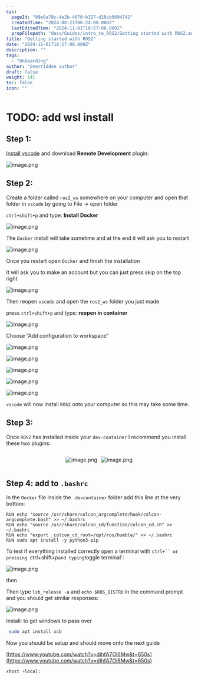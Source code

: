 ```yaml
---
sys:
  pageId: "89e0a78c-4e2b-4070-b327-d28cb0694742"
  createdTime: "2024-08-21T00:24:00.000Z"
  lastEditedTime: "2024-11-01T18:57:00.000Z"
  propFilepath: "docs/Guides/intro_to_ROS2/Getting started with ROS2.md"
title: "Getting started with ROS2"
date: "2024-11-01T18:57:00.000Z"
description: ""
tags:
  - "Onboarding"
author: "Overridden author"
draft: false
weight: 141
toc: false
icon: ""
---
```


# TODO: add wsl install

## Step 1:

[Install vscode](https://code.visualstudio.com/download) and download **Remote Development** plugin:

![image.png](https://prod-files-secure.s3.us-west-2.amazonaws.com/d518164a-d88e-44d1-a4ee-3adb3bd8bce0/efb52993-1881-4a40-b95e-6f020334f022/image.png?X-Amz-Algorithm=AWS4-HMAC-SHA256&X-Amz-Content-Sha256=UNSIGNED-PAYLOAD&X-Amz-Credential=ASIAZI2LB466S4KUUIGV%2F20250322%2Fus-west-2%2Fs3%2Faws4_request&X-Amz-Date=20250322T080935Z&X-Amz-Expires=3600&X-Amz-Security-Token=IQoJb3JpZ2luX2VjEF4aCXVzLXdlc3QtMiJIMEYCIQC222IwJZ9TyL0HM6wyAny3adWE2ofJDtAsXOjsOf2KcQIhALluPnoGD7aT8lxg%2B2%2FkxvDNhdnWp%2BeU41%2BZhPM5VaLMKogECLf%2F%2F%2F%2F%2F%2F%2F%2F%2F%2FwEQABoMNjM3NDIzMTgzODA1IgzVnRSlu31Z%2BQEJS2Iq3AOW8XFTi9QICeP0cFylM2Tn2ahVDcY6%2Bw%2FwCDxIKLSQKafW3bmZUSF7SZZ4uTmgGQoffGKkeTA2Jc63NbapHVQA%2FXh9c2Ehn%2FmebYibYQbM4rr2h0syfoCOhyrjNthr3Jd4nja%2FWFT1il2KYFn06uCuF5Wvd7eXGQsCxMCwI10ALCXM4Ia8P0UbkKFMnrafW8R0xb2VqPLiPxt17KGbpVkL3eSEPfHWBn4c9WkwTvOEhdTVrZx5zW3TklJYokFoDDjh3%2BnCxDzf2rb7JkIC3tJnepAKQiPv6T87dcfJwP%2BJWUPiSfHB2ingezu1U59H7RiBQ7%2FeGbwsvjoGhkcbVRnTNmbl%2Biyij%2BPN6QOGpjiKJR%2F1%2FiKNreImG0avTe1nbpl7jXeucGogPcodN9FBfozLrDTvxpruGdOsGd3LyjCGzszRwB%2FUERi3Ms1Cn6XcAcmqPiFCTElAV3kBS0vPwvFvKJZDTzVupR2FYPj1KipoxGQSMqjnrR11IQZk0QTjsteNlFUwai%2BDS2ofzD8hAI2%2BE5F17pTM0R%2FG8k0imAIOBhzZZnftldtqW5zaVeaLcv4Ha734Owjqv0lFs3WOGVLRddOMtxwAjdGD0gbMBOKsAN8P%2FiRsMnaFJjkgXjDqqvm%2BBjqkAVLLXo5N8lQTLE0fjJajuWGUzjLhegIoxoIuECneG%2BpCyhmR2paj%2BgiEFAX1dY1eiRFlu6Q1uqOVzwBjx95hTrW0eA7yzG6Bw2025Oxu3fz2sDq1TNambOhtjQ1Ie21LuvRkbnIabvG5purzQ1Um7r37HcCdTsX55Q2qtgolKgdETVC62BaaAWb7r2Qw9dgSC5zoFHTfbxgqn7VHq%2FDKLA26hHBN&X-Amz-Signature=7d9d1c27a3e215bd7d9e7e5e77cc4ac829a9f36da34110bd0e64752a8958c788&X-Amz-SignedHeaders=host&x-id=GetObject)

## Step 2:

Create a folder called `ros2_ws` somewhere on your computer and open that folder in `vscode` by going to File → open folder 

`ctrl+shift+p` and type: **Install Docker**

![image.png](https://prod-files-secure.s3.us-west-2.amazonaws.com/d518164a-d88e-44d1-a4ee-3adb3bd8bce0/2269dc0e-1cd5-47ff-bceb-c04ad9b2eab0/image.png?X-Amz-Algorithm=AWS4-HMAC-SHA256&X-Amz-Content-Sha256=UNSIGNED-PAYLOAD&X-Amz-Credential=ASIAZI2LB466S4KUUIGV%2F20250322%2Fus-west-2%2Fs3%2Faws4_request&X-Amz-Date=20250322T080935Z&X-Amz-Expires=3600&X-Amz-Security-Token=IQoJb3JpZ2luX2VjEF4aCXVzLXdlc3QtMiJIMEYCIQC222IwJZ9TyL0HM6wyAny3adWE2ofJDtAsXOjsOf2KcQIhALluPnoGD7aT8lxg%2B2%2FkxvDNhdnWp%2BeU41%2BZhPM5VaLMKogECLf%2F%2F%2F%2F%2F%2F%2F%2F%2F%2FwEQABoMNjM3NDIzMTgzODA1IgzVnRSlu31Z%2BQEJS2Iq3AOW8XFTi9QICeP0cFylM2Tn2ahVDcY6%2Bw%2FwCDxIKLSQKafW3bmZUSF7SZZ4uTmgGQoffGKkeTA2Jc63NbapHVQA%2FXh9c2Ehn%2FmebYibYQbM4rr2h0syfoCOhyrjNthr3Jd4nja%2FWFT1il2KYFn06uCuF5Wvd7eXGQsCxMCwI10ALCXM4Ia8P0UbkKFMnrafW8R0xb2VqPLiPxt17KGbpVkL3eSEPfHWBn4c9WkwTvOEhdTVrZx5zW3TklJYokFoDDjh3%2BnCxDzf2rb7JkIC3tJnepAKQiPv6T87dcfJwP%2BJWUPiSfHB2ingezu1U59H7RiBQ7%2FeGbwsvjoGhkcbVRnTNmbl%2Biyij%2BPN6QOGpjiKJR%2F1%2FiKNreImG0avTe1nbpl7jXeucGogPcodN9FBfozLrDTvxpruGdOsGd3LyjCGzszRwB%2FUERi3Ms1Cn6XcAcmqPiFCTElAV3kBS0vPwvFvKJZDTzVupR2FYPj1KipoxGQSMqjnrR11IQZk0QTjsteNlFUwai%2BDS2ofzD8hAI2%2BE5F17pTM0R%2FG8k0imAIOBhzZZnftldtqW5zaVeaLcv4Ha734Owjqv0lFs3WOGVLRddOMtxwAjdGD0gbMBOKsAN8P%2FiRsMnaFJjkgXjDqqvm%2BBjqkAVLLXo5N8lQTLE0fjJajuWGUzjLhegIoxoIuECneG%2BpCyhmR2paj%2BgiEFAX1dY1eiRFlu6Q1uqOVzwBjx95hTrW0eA7yzG6Bw2025Oxu3fz2sDq1TNambOhtjQ1Ie21LuvRkbnIabvG5purzQ1Um7r37HcCdTsX55Q2qtgolKgdETVC62BaaAWb7r2Qw9dgSC5zoFHTfbxgqn7VHq%2FDKLA26hHBN&X-Amz-Signature=f6d67f205251aeb5bf85f8d0da06d8817f902ffbf3dca70b9a4d1dfe9958d78a&X-Amz-SignedHeaders=host&x-id=GetObject)

The `Docker` install will take sometime and at the end it will ask you to restart

![image.png](https://prod-files-secure.s3.us-west-2.amazonaws.com/d518164a-d88e-44d1-a4ee-3adb3bd8bce0/ed233f78-be33-4b1f-b89c-9c346c0e961e/image.png?X-Amz-Algorithm=AWS4-HMAC-SHA256&X-Amz-Content-Sha256=UNSIGNED-PAYLOAD&X-Amz-Credential=ASIAZI2LB466S4KUUIGV%2F20250322%2Fus-west-2%2Fs3%2Faws4_request&X-Amz-Date=20250322T080935Z&X-Amz-Expires=3600&X-Amz-Security-Token=IQoJb3JpZ2luX2VjEF4aCXVzLXdlc3QtMiJIMEYCIQC222IwJZ9TyL0HM6wyAny3adWE2ofJDtAsXOjsOf2KcQIhALluPnoGD7aT8lxg%2B2%2FkxvDNhdnWp%2BeU41%2BZhPM5VaLMKogECLf%2F%2F%2F%2F%2F%2F%2F%2F%2F%2FwEQABoMNjM3NDIzMTgzODA1IgzVnRSlu31Z%2BQEJS2Iq3AOW8XFTi9QICeP0cFylM2Tn2ahVDcY6%2Bw%2FwCDxIKLSQKafW3bmZUSF7SZZ4uTmgGQoffGKkeTA2Jc63NbapHVQA%2FXh9c2Ehn%2FmebYibYQbM4rr2h0syfoCOhyrjNthr3Jd4nja%2FWFT1il2KYFn06uCuF5Wvd7eXGQsCxMCwI10ALCXM4Ia8P0UbkKFMnrafW8R0xb2VqPLiPxt17KGbpVkL3eSEPfHWBn4c9WkwTvOEhdTVrZx5zW3TklJYokFoDDjh3%2BnCxDzf2rb7JkIC3tJnepAKQiPv6T87dcfJwP%2BJWUPiSfHB2ingezu1U59H7RiBQ7%2FeGbwsvjoGhkcbVRnTNmbl%2Biyij%2BPN6QOGpjiKJR%2F1%2FiKNreImG0avTe1nbpl7jXeucGogPcodN9FBfozLrDTvxpruGdOsGd3LyjCGzszRwB%2FUERi3Ms1Cn6XcAcmqPiFCTElAV3kBS0vPwvFvKJZDTzVupR2FYPj1KipoxGQSMqjnrR11IQZk0QTjsteNlFUwai%2BDS2ofzD8hAI2%2BE5F17pTM0R%2FG8k0imAIOBhzZZnftldtqW5zaVeaLcv4Ha734Owjqv0lFs3WOGVLRddOMtxwAjdGD0gbMBOKsAN8P%2FiRsMnaFJjkgXjDqqvm%2BBjqkAVLLXo5N8lQTLE0fjJajuWGUzjLhegIoxoIuECneG%2BpCyhmR2paj%2BgiEFAX1dY1eiRFlu6Q1uqOVzwBjx95hTrW0eA7yzG6Bw2025Oxu3fz2sDq1TNambOhtjQ1Ie21LuvRkbnIabvG5purzQ1Um7r37HcCdTsX55Q2qtgolKgdETVC62BaaAWb7r2Qw9dgSC5zoFHTfbxgqn7VHq%2FDKLA26hHBN&X-Amz-Signature=7f09bad53a9c3fcfdaa67fc0777d3b8918488c031662263a878c380d7ea91870&X-Amz-SignedHeaders=host&x-id=GetObject)

Once you restart open `Docker` and finish the installation

It will ask you to make an account but you can just press skip on the top right

![image.png](https://prod-files-secure.s3.us-west-2.amazonaws.com/d518164a-d88e-44d1-a4ee-3adb3bd8bce0/21010ad9-1659-4fd9-9f59-9932a09b2a3d/image.png?X-Amz-Algorithm=AWS4-HMAC-SHA256&X-Amz-Content-Sha256=UNSIGNED-PAYLOAD&X-Amz-Credential=ASIAZI2LB466S4KUUIGV%2F20250322%2Fus-west-2%2Fs3%2Faws4_request&X-Amz-Date=20250322T080935Z&X-Amz-Expires=3600&X-Amz-Security-Token=IQoJb3JpZ2luX2VjEF4aCXVzLXdlc3QtMiJIMEYCIQC222IwJZ9TyL0HM6wyAny3adWE2ofJDtAsXOjsOf2KcQIhALluPnoGD7aT8lxg%2B2%2FkxvDNhdnWp%2BeU41%2BZhPM5VaLMKogECLf%2F%2F%2F%2F%2F%2F%2F%2F%2F%2FwEQABoMNjM3NDIzMTgzODA1IgzVnRSlu31Z%2BQEJS2Iq3AOW8XFTi9QICeP0cFylM2Tn2ahVDcY6%2Bw%2FwCDxIKLSQKafW3bmZUSF7SZZ4uTmgGQoffGKkeTA2Jc63NbapHVQA%2FXh9c2Ehn%2FmebYibYQbM4rr2h0syfoCOhyrjNthr3Jd4nja%2FWFT1il2KYFn06uCuF5Wvd7eXGQsCxMCwI10ALCXM4Ia8P0UbkKFMnrafW8R0xb2VqPLiPxt17KGbpVkL3eSEPfHWBn4c9WkwTvOEhdTVrZx5zW3TklJYokFoDDjh3%2BnCxDzf2rb7JkIC3tJnepAKQiPv6T87dcfJwP%2BJWUPiSfHB2ingezu1U59H7RiBQ7%2FeGbwsvjoGhkcbVRnTNmbl%2Biyij%2BPN6QOGpjiKJR%2F1%2FiKNreImG0avTe1nbpl7jXeucGogPcodN9FBfozLrDTvxpruGdOsGd3LyjCGzszRwB%2FUERi3Ms1Cn6XcAcmqPiFCTElAV3kBS0vPwvFvKJZDTzVupR2FYPj1KipoxGQSMqjnrR11IQZk0QTjsteNlFUwai%2BDS2ofzD8hAI2%2BE5F17pTM0R%2FG8k0imAIOBhzZZnftldtqW5zaVeaLcv4Ha734Owjqv0lFs3WOGVLRddOMtxwAjdGD0gbMBOKsAN8P%2FiRsMnaFJjkgXjDqqvm%2BBjqkAVLLXo5N8lQTLE0fjJajuWGUzjLhegIoxoIuECneG%2BpCyhmR2paj%2BgiEFAX1dY1eiRFlu6Q1uqOVzwBjx95hTrW0eA7yzG6Bw2025Oxu3fz2sDq1TNambOhtjQ1Ie21LuvRkbnIabvG5purzQ1Um7r37HcCdTsX55Q2qtgolKgdETVC62BaaAWb7r2Qw9dgSC5zoFHTfbxgqn7VHq%2FDKLA26hHBN&X-Amz-Signature=5ae2668dc41c312bf1fc64dc6bae05b8532a79550535306fb2cf1bf204c9887b&X-Amz-SignedHeaders=host&x-id=GetObject)

Then reopen `vscode` and open the `ros2_ws` folder you just made

press `ctrl+shift+p` and type: **reopen in container**

![image.png](https://prod-files-secure.s3.us-west-2.amazonaws.com/d518164a-d88e-44d1-a4ee-3adb3bd8bce0/4e93b8c2-41ad-488c-8095-c74205196118/image.png?X-Amz-Algorithm=AWS4-HMAC-SHA256&X-Amz-Content-Sha256=UNSIGNED-PAYLOAD&X-Amz-Credential=ASIAZI2LB466S4KUUIGV%2F20250322%2Fus-west-2%2Fs3%2Faws4_request&X-Amz-Date=20250322T080935Z&X-Amz-Expires=3600&X-Amz-Security-Token=IQoJb3JpZ2luX2VjEF4aCXVzLXdlc3QtMiJIMEYCIQC222IwJZ9TyL0HM6wyAny3adWE2ofJDtAsXOjsOf2KcQIhALluPnoGD7aT8lxg%2B2%2FkxvDNhdnWp%2BeU41%2BZhPM5VaLMKogECLf%2F%2F%2F%2F%2F%2F%2F%2F%2F%2FwEQABoMNjM3NDIzMTgzODA1IgzVnRSlu31Z%2BQEJS2Iq3AOW8XFTi9QICeP0cFylM2Tn2ahVDcY6%2Bw%2FwCDxIKLSQKafW3bmZUSF7SZZ4uTmgGQoffGKkeTA2Jc63NbapHVQA%2FXh9c2Ehn%2FmebYibYQbM4rr2h0syfoCOhyrjNthr3Jd4nja%2FWFT1il2KYFn06uCuF5Wvd7eXGQsCxMCwI10ALCXM4Ia8P0UbkKFMnrafW8R0xb2VqPLiPxt17KGbpVkL3eSEPfHWBn4c9WkwTvOEhdTVrZx5zW3TklJYokFoDDjh3%2BnCxDzf2rb7JkIC3tJnepAKQiPv6T87dcfJwP%2BJWUPiSfHB2ingezu1U59H7RiBQ7%2FeGbwsvjoGhkcbVRnTNmbl%2Biyij%2BPN6QOGpjiKJR%2F1%2FiKNreImG0avTe1nbpl7jXeucGogPcodN9FBfozLrDTvxpruGdOsGd3LyjCGzszRwB%2FUERi3Ms1Cn6XcAcmqPiFCTElAV3kBS0vPwvFvKJZDTzVupR2FYPj1KipoxGQSMqjnrR11IQZk0QTjsteNlFUwai%2BDS2ofzD8hAI2%2BE5F17pTM0R%2FG8k0imAIOBhzZZnftldtqW5zaVeaLcv4Ha734Owjqv0lFs3WOGVLRddOMtxwAjdGD0gbMBOKsAN8P%2FiRsMnaFJjkgXjDqqvm%2BBjqkAVLLXo5N8lQTLE0fjJajuWGUzjLhegIoxoIuECneG%2BpCyhmR2paj%2BgiEFAX1dY1eiRFlu6Q1uqOVzwBjx95hTrW0eA7yzG6Bw2025Oxu3fz2sDq1TNambOhtjQ1Ie21LuvRkbnIabvG5purzQ1Um7r37HcCdTsX55Q2qtgolKgdETVC62BaaAWb7r2Qw9dgSC5zoFHTfbxgqn7VHq%2FDKLA26hHBN&X-Amz-Signature=3866351aea512b8623b7b0a7a8023390ac0250f749f06428d63c5ef06ece44fb&X-Amz-SignedHeaders=host&x-id=GetObject)

Choose “Add configuration to workspace”

![image.png](https://prod-files-secure.s3.us-west-2.amazonaws.com/d518164a-d88e-44d1-a4ee-3adb3bd8bce0/9560b282-5060-4989-ba37-97e7b2c22476/image.png?X-Amz-Algorithm=AWS4-HMAC-SHA256&X-Amz-Content-Sha256=UNSIGNED-PAYLOAD&X-Amz-Credential=ASIAZI2LB466S4KUUIGV%2F20250322%2Fus-west-2%2Fs3%2Faws4_request&X-Amz-Date=20250322T080935Z&X-Amz-Expires=3600&X-Amz-Security-Token=IQoJb3JpZ2luX2VjEF4aCXVzLXdlc3QtMiJIMEYCIQC222IwJZ9TyL0HM6wyAny3adWE2ofJDtAsXOjsOf2KcQIhALluPnoGD7aT8lxg%2B2%2FkxvDNhdnWp%2BeU41%2BZhPM5VaLMKogECLf%2F%2F%2F%2F%2F%2F%2F%2F%2F%2FwEQABoMNjM3NDIzMTgzODA1IgzVnRSlu31Z%2BQEJS2Iq3AOW8XFTi9QICeP0cFylM2Tn2ahVDcY6%2Bw%2FwCDxIKLSQKafW3bmZUSF7SZZ4uTmgGQoffGKkeTA2Jc63NbapHVQA%2FXh9c2Ehn%2FmebYibYQbM4rr2h0syfoCOhyrjNthr3Jd4nja%2FWFT1il2KYFn06uCuF5Wvd7eXGQsCxMCwI10ALCXM4Ia8P0UbkKFMnrafW8R0xb2VqPLiPxt17KGbpVkL3eSEPfHWBn4c9WkwTvOEhdTVrZx5zW3TklJYokFoDDjh3%2BnCxDzf2rb7JkIC3tJnepAKQiPv6T87dcfJwP%2BJWUPiSfHB2ingezu1U59H7RiBQ7%2FeGbwsvjoGhkcbVRnTNmbl%2Biyij%2BPN6QOGpjiKJR%2F1%2FiKNreImG0avTe1nbpl7jXeucGogPcodN9FBfozLrDTvxpruGdOsGd3LyjCGzszRwB%2FUERi3Ms1Cn6XcAcmqPiFCTElAV3kBS0vPwvFvKJZDTzVupR2FYPj1KipoxGQSMqjnrR11IQZk0QTjsteNlFUwai%2BDS2ofzD8hAI2%2BE5F17pTM0R%2FG8k0imAIOBhzZZnftldtqW5zaVeaLcv4Ha734Owjqv0lFs3WOGVLRddOMtxwAjdGD0gbMBOKsAN8P%2FiRsMnaFJjkgXjDqqvm%2BBjqkAVLLXo5N8lQTLE0fjJajuWGUzjLhegIoxoIuECneG%2BpCyhmR2paj%2BgiEFAX1dY1eiRFlu6Q1uqOVzwBjx95hTrW0eA7yzG6Bw2025Oxu3fz2sDq1TNambOhtjQ1Ie21LuvRkbnIabvG5purzQ1Um7r37HcCdTsX55Q2qtgolKgdETVC62BaaAWb7r2Qw9dgSC5zoFHTfbxgqn7VHq%2FDKLA26hHBN&X-Amz-Signature=59376960c69743af417cbff22e17b70802dfb44ec53a975768bb5db597ac3f34&X-Amz-SignedHeaders=host&x-id=GetObject)

![image.png](https://prod-files-secure.s3.us-west-2.amazonaws.com/d518164a-d88e-44d1-a4ee-3adb3bd8bce0/2ee63f81-886b-48e8-a553-dc6e5eac99e4/image.png?X-Amz-Algorithm=AWS4-HMAC-SHA256&X-Amz-Content-Sha256=UNSIGNED-PAYLOAD&X-Amz-Credential=ASIAZI2LB466S4KUUIGV%2F20250322%2Fus-west-2%2Fs3%2Faws4_request&X-Amz-Date=20250322T080935Z&X-Amz-Expires=3600&X-Amz-Security-Token=IQoJb3JpZ2luX2VjEF4aCXVzLXdlc3QtMiJIMEYCIQC222IwJZ9TyL0HM6wyAny3adWE2ofJDtAsXOjsOf2KcQIhALluPnoGD7aT8lxg%2B2%2FkxvDNhdnWp%2BeU41%2BZhPM5VaLMKogECLf%2F%2F%2F%2F%2F%2F%2F%2F%2F%2FwEQABoMNjM3NDIzMTgzODA1IgzVnRSlu31Z%2BQEJS2Iq3AOW8XFTi9QICeP0cFylM2Tn2ahVDcY6%2Bw%2FwCDxIKLSQKafW3bmZUSF7SZZ4uTmgGQoffGKkeTA2Jc63NbapHVQA%2FXh9c2Ehn%2FmebYibYQbM4rr2h0syfoCOhyrjNthr3Jd4nja%2FWFT1il2KYFn06uCuF5Wvd7eXGQsCxMCwI10ALCXM4Ia8P0UbkKFMnrafW8R0xb2VqPLiPxt17KGbpVkL3eSEPfHWBn4c9WkwTvOEhdTVrZx5zW3TklJYokFoDDjh3%2BnCxDzf2rb7JkIC3tJnepAKQiPv6T87dcfJwP%2BJWUPiSfHB2ingezu1U59H7RiBQ7%2FeGbwsvjoGhkcbVRnTNmbl%2Biyij%2BPN6QOGpjiKJR%2F1%2FiKNreImG0avTe1nbpl7jXeucGogPcodN9FBfozLrDTvxpruGdOsGd3LyjCGzszRwB%2FUERi3Ms1Cn6XcAcmqPiFCTElAV3kBS0vPwvFvKJZDTzVupR2FYPj1KipoxGQSMqjnrR11IQZk0QTjsteNlFUwai%2BDS2ofzD8hAI2%2BE5F17pTM0R%2FG8k0imAIOBhzZZnftldtqW5zaVeaLcv4Ha734Owjqv0lFs3WOGVLRddOMtxwAjdGD0gbMBOKsAN8P%2FiRsMnaFJjkgXjDqqvm%2BBjqkAVLLXo5N8lQTLE0fjJajuWGUzjLhegIoxoIuECneG%2BpCyhmR2paj%2BgiEFAX1dY1eiRFlu6Q1uqOVzwBjx95hTrW0eA7yzG6Bw2025Oxu3fz2sDq1TNambOhtjQ1Ie21LuvRkbnIabvG5purzQ1Um7r37HcCdTsX55Q2qtgolKgdETVC62BaaAWb7r2Qw9dgSC5zoFHTfbxgqn7VHq%2FDKLA26hHBN&X-Amz-Signature=ad6405f6027eb1c24b99ce92fc7957778bae2bb93ae66a82becf4a9898ee39f4&X-Amz-SignedHeaders=host&x-id=GetObject)

![image.png](https://prod-files-secure.s3.us-west-2.amazonaws.com/d518164a-d88e-44d1-a4ee-3adb3bd8bce0/ae1580b2-b048-407e-aed9-b584224a7a04/image.png?X-Amz-Algorithm=AWS4-HMAC-SHA256&X-Amz-Content-Sha256=UNSIGNED-PAYLOAD&X-Amz-Credential=ASIAZI2LB466S4KUUIGV%2F20250322%2Fus-west-2%2Fs3%2Faws4_request&X-Amz-Date=20250322T080935Z&X-Amz-Expires=3600&X-Amz-Security-Token=IQoJb3JpZ2luX2VjEF4aCXVzLXdlc3QtMiJIMEYCIQC222IwJZ9TyL0HM6wyAny3adWE2ofJDtAsXOjsOf2KcQIhALluPnoGD7aT8lxg%2B2%2FkxvDNhdnWp%2BeU41%2BZhPM5VaLMKogECLf%2F%2F%2F%2F%2F%2F%2F%2F%2F%2FwEQABoMNjM3NDIzMTgzODA1IgzVnRSlu31Z%2BQEJS2Iq3AOW8XFTi9QICeP0cFylM2Tn2ahVDcY6%2Bw%2FwCDxIKLSQKafW3bmZUSF7SZZ4uTmgGQoffGKkeTA2Jc63NbapHVQA%2FXh9c2Ehn%2FmebYibYQbM4rr2h0syfoCOhyrjNthr3Jd4nja%2FWFT1il2KYFn06uCuF5Wvd7eXGQsCxMCwI10ALCXM4Ia8P0UbkKFMnrafW8R0xb2VqPLiPxt17KGbpVkL3eSEPfHWBn4c9WkwTvOEhdTVrZx5zW3TklJYokFoDDjh3%2BnCxDzf2rb7JkIC3tJnepAKQiPv6T87dcfJwP%2BJWUPiSfHB2ingezu1U59H7RiBQ7%2FeGbwsvjoGhkcbVRnTNmbl%2Biyij%2BPN6QOGpjiKJR%2F1%2FiKNreImG0avTe1nbpl7jXeucGogPcodN9FBfozLrDTvxpruGdOsGd3LyjCGzszRwB%2FUERi3Ms1Cn6XcAcmqPiFCTElAV3kBS0vPwvFvKJZDTzVupR2FYPj1KipoxGQSMqjnrR11IQZk0QTjsteNlFUwai%2BDS2ofzD8hAI2%2BE5F17pTM0R%2FG8k0imAIOBhzZZnftldtqW5zaVeaLcv4Ha734Owjqv0lFs3WOGVLRddOMtxwAjdGD0gbMBOKsAN8P%2FiRsMnaFJjkgXjDqqvm%2BBjqkAVLLXo5N8lQTLE0fjJajuWGUzjLhegIoxoIuECneG%2BpCyhmR2paj%2BgiEFAX1dY1eiRFlu6Q1uqOVzwBjx95hTrW0eA7yzG6Bw2025Oxu3fz2sDq1TNambOhtjQ1Ie21LuvRkbnIabvG5purzQ1Um7r37HcCdTsX55Q2qtgolKgdETVC62BaaAWb7r2Qw9dgSC5zoFHTfbxgqn7VHq%2FDKLA26hHBN&X-Amz-Signature=ad6fc108500af4612c5b24205b62b5992d0e43d8c725c70cdfff5fa269abf765&X-Amz-SignedHeaders=host&x-id=GetObject)

![image.png](https://prod-files-secure.s3.us-west-2.amazonaws.com/d518164a-d88e-44d1-a4ee-3adb3bd8bce0/53255b28-f75e-430f-b9e3-c0ac8577e42b/image.png?X-Amz-Algorithm=AWS4-HMAC-SHA256&X-Amz-Content-Sha256=UNSIGNED-PAYLOAD&X-Amz-Credential=ASIAZI2LB466S4KUUIGV%2F20250322%2Fus-west-2%2Fs3%2Faws4_request&X-Amz-Date=20250322T080935Z&X-Amz-Expires=3600&X-Amz-Security-Token=IQoJb3JpZ2luX2VjEF4aCXVzLXdlc3QtMiJIMEYCIQC222IwJZ9TyL0HM6wyAny3adWE2ofJDtAsXOjsOf2KcQIhALluPnoGD7aT8lxg%2B2%2FkxvDNhdnWp%2BeU41%2BZhPM5VaLMKogECLf%2F%2F%2F%2F%2F%2F%2F%2F%2F%2FwEQABoMNjM3NDIzMTgzODA1IgzVnRSlu31Z%2BQEJS2Iq3AOW8XFTi9QICeP0cFylM2Tn2ahVDcY6%2Bw%2FwCDxIKLSQKafW3bmZUSF7SZZ4uTmgGQoffGKkeTA2Jc63NbapHVQA%2FXh9c2Ehn%2FmebYibYQbM4rr2h0syfoCOhyrjNthr3Jd4nja%2FWFT1il2KYFn06uCuF5Wvd7eXGQsCxMCwI10ALCXM4Ia8P0UbkKFMnrafW8R0xb2VqPLiPxt17KGbpVkL3eSEPfHWBn4c9WkwTvOEhdTVrZx5zW3TklJYokFoDDjh3%2BnCxDzf2rb7JkIC3tJnepAKQiPv6T87dcfJwP%2BJWUPiSfHB2ingezu1U59H7RiBQ7%2FeGbwsvjoGhkcbVRnTNmbl%2Biyij%2BPN6QOGpjiKJR%2F1%2FiKNreImG0avTe1nbpl7jXeucGogPcodN9FBfozLrDTvxpruGdOsGd3LyjCGzszRwB%2FUERi3Ms1Cn6XcAcmqPiFCTElAV3kBS0vPwvFvKJZDTzVupR2FYPj1KipoxGQSMqjnrR11IQZk0QTjsteNlFUwai%2BDS2ofzD8hAI2%2BE5F17pTM0R%2FG8k0imAIOBhzZZnftldtqW5zaVeaLcv4Ha734Owjqv0lFs3WOGVLRddOMtxwAjdGD0gbMBOKsAN8P%2FiRsMnaFJjkgXjDqqvm%2BBjqkAVLLXo5N8lQTLE0fjJajuWGUzjLhegIoxoIuECneG%2BpCyhmR2paj%2BgiEFAX1dY1eiRFlu6Q1uqOVzwBjx95hTrW0eA7yzG6Bw2025Oxu3fz2sDq1TNambOhtjQ1Ie21LuvRkbnIabvG5purzQ1Um7r37HcCdTsX55Q2qtgolKgdETVC62BaaAWb7r2Qw9dgSC5zoFHTfbxgqn7VHq%2FDKLA26hHBN&X-Amz-Signature=59d69b8c940c8bd1290c6c2dff3889d63164a3199e3b3caa0c06f5a2735379f6&X-Amz-SignedHeaders=host&x-id=GetObject)

![image.png](https://prod-files-secure.s3.us-west-2.amazonaws.com/d518164a-d88e-44d1-a4ee-3adb3bd8bce0/7c562767-5af9-4ffb-97d1-327bcdf4ee00/image.png?X-Amz-Algorithm=AWS4-HMAC-SHA256&X-Amz-Content-Sha256=UNSIGNED-PAYLOAD&X-Amz-Credential=ASIAZI2LB466S4KUUIGV%2F20250322%2Fus-west-2%2Fs3%2Faws4_request&X-Amz-Date=20250322T080935Z&X-Amz-Expires=3600&X-Amz-Security-Token=IQoJb3JpZ2luX2VjEF4aCXVzLXdlc3QtMiJIMEYCIQC222IwJZ9TyL0HM6wyAny3adWE2ofJDtAsXOjsOf2KcQIhALluPnoGD7aT8lxg%2B2%2FkxvDNhdnWp%2BeU41%2BZhPM5VaLMKogECLf%2F%2F%2F%2F%2F%2F%2F%2F%2F%2FwEQABoMNjM3NDIzMTgzODA1IgzVnRSlu31Z%2BQEJS2Iq3AOW8XFTi9QICeP0cFylM2Tn2ahVDcY6%2Bw%2FwCDxIKLSQKafW3bmZUSF7SZZ4uTmgGQoffGKkeTA2Jc63NbapHVQA%2FXh9c2Ehn%2FmebYibYQbM4rr2h0syfoCOhyrjNthr3Jd4nja%2FWFT1il2KYFn06uCuF5Wvd7eXGQsCxMCwI10ALCXM4Ia8P0UbkKFMnrafW8R0xb2VqPLiPxt17KGbpVkL3eSEPfHWBn4c9WkwTvOEhdTVrZx5zW3TklJYokFoDDjh3%2BnCxDzf2rb7JkIC3tJnepAKQiPv6T87dcfJwP%2BJWUPiSfHB2ingezu1U59H7RiBQ7%2FeGbwsvjoGhkcbVRnTNmbl%2Biyij%2BPN6QOGpjiKJR%2F1%2FiKNreImG0avTe1nbpl7jXeucGogPcodN9FBfozLrDTvxpruGdOsGd3LyjCGzszRwB%2FUERi3Ms1Cn6XcAcmqPiFCTElAV3kBS0vPwvFvKJZDTzVupR2FYPj1KipoxGQSMqjnrR11IQZk0QTjsteNlFUwai%2BDS2ofzD8hAI2%2BE5F17pTM0R%2FG8k0imAIOBhzZZnftldtqW5zaVeaLcv4Ha734Owjqv0lFs3WOGVLRddOMtxwAjdGD0gbMBOKsAN8P%2FiRsMnaFJjkgXjDqqvm%2BBjqkAVLLXo5N8lQTLE0fjJajuWGUzjLhegIoxoIuECneG%2BpCyhmR2paj%2BgiEFAX1dY1eiRFlu6Q1uqOVzwBjx95hTrW0eA7yzG6Bw2025Oxu3fz2sDq1TNambOhtjQ1Ie21LuvRkbnIabvG5purzQ1Um7r37HcCdTsX55Q2qtgolKgdETVC62BaaAWb7r2Qw9dgSC5zoFHTfbxgqn7VHq%2FDKLA26hHBN&X-Amz-Signature=cfaa8ef26b3104d0a0cba607cd8fe02e539d3274458325e44743687f242cdf7e&X-Amz-SignedHeaders=host&x-id=GetObject)

`vscode` will now install `ROS2` onto your computer so this may take some time.

## Step 3:

Once `ROS2` has installed inside your `dev-container` I recommend you install these two plugins:

<div style="display: flex;flex-direction: row; column-gap:10px; max-width: 630px;justify-content: center;">
<div>

![image.png](https://prod-files-secure.s3.us-west-2.amazonaws.com/d518164a-d88e-44d1-a4ee-3adb3bd8bce0/3fc3d550-5a54-4ba1-ba6b-faa01cdb7369/image.png?X-Amz-Algorithm=AWS4-HMAC-SHA256&X-Amz-Content-Sha256=UNSIGNED-PAYLOAD&X-Amz-Credential=ASIAZI2LB466STNJV6JZ%2F20250322%2Fus-west-2%2Fs3%2Faws4_request&X-Amz-Date=20250322T080937Z&X-Amz-Expires=3600&X-Amz-Security-Token=IQoJb3JpZ2luX2VjEF4aCXVzLXdlc3QtMiJHMEUCIQDpxTw0fwv3Z%2F0rQPXkIxCwTpH9S05UtyZXtdailRGmkwIgKmxBDtGUu8RMchLFh4JDoRNNROGajgHqMKXf%2BsurCwkqiAQIt%2F%2F%2F%2F%2F%2F%2F%2F%2F%2F%2FARAAGgw2Mzc0MjMxODM4MDUiDNY4773FJTFt1IT%2BhCrcA05bxDz9w4bEw%2FDr26Nduw3uyFCTOnTGY8P%2FtPZGvs2kDRQO3ztOLnvmRREiEQjYBib5%2BegPMcRMNMJ2yFQ9DfN2fbx7UlyYUb%2B%2F3y9mCHQgXiW5%2FisNBz332LHb0qryijbbSaRP72fMmkR71gZaEU%2BIV6NkWp64EsPx10yndfGZ%2Fhjv6pMy5fORCa3wg2MtEPSwnVs%2BwVLc9C7QPQVpZzfvsyjluT%2BrH5QBJOTYCp90SYqmVB4RF5N2fGChByyQ%2BZLLftrp4Mi95fsLioUKvbil85lOgVEH17LrI4gEoiCtSb1k891yPh8eZJfzfKB7H0tNRBJPgz1W2W5lWoY4gP1T6li2JfRTMw47fWf3d4GzyZPGgph1A4pFbp5nPj3J%2FC7P877%2FZ8zcGDe5aB8EXQ354T9F7fG1nvl78SE5fPvx6OXTd7x%2FPox729%2F0osQN6CKPymqWvZ3Hy9nhYy%2B6KW8HIAbt9mMN1KnqmycJ8bKodS%2FxutL5y3pIVWobHNocy5trKdyMVCYS2vmUNxLpBmRdsxA9WWCKQXn9LhKd4c5yHlcjku047fb%2FCHfm53NBpqgtTkp2I2ppMw6IiZjoWSCfyPohManSCUrRlY%2BFGr0ow8M4ttbsfh%2Fb%2BDicMO2q%2Bb4GOqUBnz1%2Bnrch7fPcG96eF%2BZs%2FAGgbrkc10TfQ2aqIlDdOr2i5GL3k0zGPa070VGyZW8tngwDBqta2F6H62dkPe%2B1H5V5wDJ5sgD60gBbe61iVccCdH7TkuTYTczEHOZdvA5GxCmxgjoNoQCJOdLKWkGq9pzeY4XbI%2B8NVjhykKxsl2NIbq83gvAVerK8fZfvm4DTO0sleSg%2BtR5RonheVVbT5XYrTjWG&X-Amz-Signature=4124b5e3d353fd24a8e7b8c37488d58485fc255a0e38eb27a4c70099a0e28053&X-Amz-SignedHeaders=host&x-id=GetObject)

</div>
<div>

![image.png](https://prod-files-secure.s3.us-west-2.amazonaws.com/d518164a-d88e-44d1-a4ee-3adb3bd8bce0/d994cc66-13c2-4093-a5a3-f84cf4601a82/image.png?X-Amz-Algorithm=AWS4-HMAC-SHA256&X-Amz-Content-Sha256=UNSIGNED-PAYLOAD&X-Amz-Credential=ASIAZI2LB4664DW72AM4%2F20250322%2Fus-west-2%2Fs3%2Faws4_request&X-Amz-Date=20250322T080938Z&X-Amz-Expires=3600&X-Amz-Security-Token=IQoJb3JpZ2luX2VjEF4aCXVzLXdlc3QtMiJGMEQCIBhHhfL23Gss04%2FzMg9D7%2Bbwgz4h735ITXD8eEj4AuRaAiAF01zZRz%2FkQqhCEt2TaI0VGNP72f160l6ATzI2gW9dUSqIBAi3%2F%2F%2F%2F%2F%2F%2F%2F%2F%2F8BEAAaDDYzNzQyMzE4MzgwNSIMZnciLFYbicCPNhCOKtwDZ6RYOnoNnL2gGU2r%2BiDMGYNtnDn%2Bhuv3zCjVn8h%2BVSxkpZ%2BGFCdCYP%2FZz%2BbOdqJAkK0G6l8DJ2aAXjiPdUMae1lUbfnzt%2BbZe09mU64N5RDllhPtLs%2BTgDL4LKaSQ6d%2BUE4AY14xEGN2RE8N5%2BCrF1UB039LujpE7ARwlkBMf6e7EgS5Uj2mGB%2F9VztONE%2Bnnj01Y1KTbN7A4sXLpna5uRWgEhDx%2BHq81jGDjJrs7k4bblSdavLu4aC0VSmvcUmWGY6kcWeDJByIG%2FPrEfWEugbrkE%2Bw0Oumi8%2BUA%2FhUvRhCYtWhiDmL3itSA4yczvBc80VgP2zyaj6ihh911gD1hixbkfjH%2BmrePxnUaETsXmuCErndr0Uh11elDr80KuwngUUYqz5zxhPjdWbCqWAl8k539VKgnJA3CytTjpQPJY23dCciNnun5XX9ZRp5JP0HrNuNj69b4cmvIt5BL9JxDjlhrZjI4uzlAC0RXvyuoMk0RMAXvNq040avYSCILuh7PaITakSsHaFk55yUOoIj8x4UI3K604h7f1HU0M7rKRdYdpJ%2B4KcxHjS5QbApITj39%2BEjunCcL64%2FI6byZr2OAgPNTE8dMfQE3wKAZYPm7JRXb64haBBB7rC9oQAwu6r5vgY6pgGzLBabMd9B5rhTIJna9P9CWp80eZmJUyXlwILyAxtcQeU5%2FBYIJ8e1PKYjEh058xyBVGJnSjBLpoOUuIU6kqJAfy3jFrZaMVX8Wvt3JaO%2Fe8kCilL7LY7ni4Upq8J4spFkscKvFNK0PLFn8XCR27cCgSUcuk36pMdL3GGoJG7d1aydzFXx1T8zy3MnhlV3EITkfRu4o4%2Fsrko%2F3HAQtlJydDQsL3mK&X-Amz-Signature=a697470f17acec996cd1e6692d06ed3b634b236347e57f780c8481d03016f390&X-Amz-SignedHeaders=host&x-id=GetObject)

</div>
</div>

## Step 4: add to `.bashrc`

In the `Docker` file inside the `.devcontainer` folder add this line at the very bottom: 

```docker
RUN echo "source /usr/share/colcon_argcomplete/hook/colcon-argcomplete.bash" >> ~/.bashrc
RUN echo "source /usr/share/colcon_cd/function/colcon_cd.sh" >> ~/.bashrc
RUN echo "export _colcon_cd_root=/opt/ros/humble/" >> ~/.bashrc
RUN sudo apt install -y python3-pip 
```

To test if everything installed correctly open a terminal with `ctrl+`` or pressing `ctrl+shift+p` and typing `toggle terminal`:

![image.png](https://prod-files-secure.s3.us-west-2.amazonaws.com/d518164a-d88e-44d1-a4ee-3adb3bd8bce0/6a4943d8-b04e-4c02-9a58-775f3384d1a5/image.png?X-Amz-Algorithm=AWS4-HMAC-SHA256&X-Amz-Content-Sha256=UNSIGNED-PAYLOAD&X-Amz-Credential=ASIAZI2LB466S4KUUIGV%2F20250322%2Fus-west-2%2Fs3%2Faws4_request&X-Amz-Date=20250322T080935Z&X-Amz-Expires=3600&X-Amz-Security-Token=IQoJb3JpZ2luX2VjEF4aCXVzLXdlc3QtMiJIMEYCIQC222IwJZ9TyL0HM6wyAny3adWE2ofJDtAsXOjsOf2KcQIhALluPnoGD7aT8lxg%2B2%2FkxvDNhdnWp%2BeU41%2BZhPM5VaLMKogECLf%2F%2F%2F%2F%2F%2F%2F%2F%2F%2FwEQABoMNjM3NDIzMTgzODA1IgzVnRSlu31Z%2BQEJS2Iq3AOW8XFTi9QICeP0cFylM2Tn2ahVDcY6%2Bw%2FwCDxIKLSQKafW3bmZUSF7SZZ4uTmgGQoffGKkeTA2Jc63NbapHVQA%2FXh9c2Ehn%2FmebYibYQbM4rr2h0syfoCOhyrjNthr3Jd4nja%2FWFT1il2KYFn06uCuF5Wvd7eXGQsCxMCwI10ALCXM4Ia8P0UbkKFMnrafW8R0xb2VqPLiPxt17KGbpVkL3eSEPfHWBn4c9WkwTvOEhdTVrZx5zW3TklJYokFoDDjh3%2BnCxDzf2rb7JkIC3tJnepAKQiPv6T87dcfJwP%2BJWUPiSfHB2ingezu1U59H7RiBQ7%2FeGbwsvjoGhkcbVRnTNmbl%2Biyij%2BPN6QOGpjiKJR%2F1%2FiKNreImG0avTe1nbpl7jXeucGogPcodN9FBfozLrDTvxpruGdOsGd3LyjCGzszRwB%2FUERi3Ms1Cn6XcAcmqPiFCTElAV3kBS0vPwvFvKJZDTzVupR2FYPj1KipoxGQSMqjnrR11IQZk0QTjsteNlFUwai%2BDS2ofzD8hAI2%2BE5F17pTM0R%2FG8k0imAIOBhzZZnftldtqW5zaVeaLcv4Ha734Owjqv0lFs3WOGVLRddOMtxwAjdGD0gbMBOKsAN8P%2FiRsMnaFJjkgXjDqqvm%2BBjqkAVLLXo5N8lQTLE0fjJajuWGUzjLhegIoxoIuECneG%2BpCyhmR2paj%2BgiEFAX1dY1eiRFlu6Q1uqOVzwBjx95hTrW0eA7yzG6Bw2025Oxu3fz2sDq1TNambOhtjQ1Ie21LuvRkbnIabvG5purzQ1Um7r37HcCdTsX55Q2qtgolKgdETVC62BaaAWb7r2Qw9dgSC5zoFHTfbxgqn7VHq%2FDKLA26hHBN&X-Amz-Signature=9c2da28443c498016c4341c3c49b3f7911fb3f994075956870330e583ee7d77d&X-Amz-SignedHeaders=host&x-id=GetObject)

then 

Then type `lsb_release -a` and `echo $ROS_DISTRO` in the command prompt and you should get similar responses:

![image.png](https://prod-files-secure.s3.us-west-2.amazonaws.com/d518164a-d88e-44d1-a4ee-3adb3bd8bce0/3e635dec-a805-4e85-8b9e-d000e5b71a4e/image.png?X-Amz-Algorithm=AWS4-HMAC-SHA256&X-Amz-Content-Sha256=UNSIGNED-PAYLOAD&X-Amz-Credential=ASIAZI2LB466S4KUUIGV%2F20250322%2Fus-west-2%2Fs3%2Faws4_request&X-Amz-Date=20250322T080935Z&X-Amz-Expires=3600&X-Amz-Security-Token=IQoJb3JpZ2luX2VjEF4aCXVzLXdlc3QtMiJIMEYCIQC222IwJZ9TyL0HM6wyAny3adWE2ofJDtAsXOjsOf2KcQIhALluPnoGD7aT8lxg%2B2%2FkxvDNhdnWp%2BeU41%2BZhPM5VaLMKogECLf%2F%2F%2F%2F%2F%2F%2F%2F%2F%2FwEQABoMNjM3NDIzMTgzODA1IgzVnRSlu31Z%2BQEJS2Iq3AOW8XFTi9QICeP0cFylM2Tn2ahVDcY6%2Bw%2FwCDxIKLSQKafW3bmZUSF7SZZ4uTmgGQoffGKkeTA2Jc63NbapHVQA%2FXh9c2Ehn%2FmebYibYQbM4rr2h0syfoCOhyrjNthr3Jd4nja%2FWFT1il2KYFn06uCuF5Wvd7eXGQsCxMCwI10ALCXM4Ia8P0UbkKFMnrafW8R0xb2VqPLiPxt17KGbpVkL3eSEPfHWBn4c9WkwTvOEhdTVrZx5zW3TklJYokFoDDjh3%2BnCxDzf2rb7JkIC3tJnepAKQiPv6T87dcfJwP%2BJWUPiSfHB2ingezu1U59H7RiBQ7%2FeGbwsvjoGhkcbVRnTNmbl%2Biyij%2BPN6QOGpjiKJR%2F1%2FiKNreImG0avTe1nbpl7jXeucGogPcodN9FBfozLrDTvxpruGdOsGd3LyjCGzszRwB%2FUERi3Ms1Cn6XcAcmqPiFCTElAV3kBS0vPwvFvKJZDTzVupR2FYPj1KipoxGQSMqjnrR11IQZk0QTjsteNlFUwai%2BDS2ofzD8hAI2%2BE5F17pTM0R%2FG8k0imAIOBhzZZnftldtqW5zaVeaLcv4Ha734Owjqv0lFs3WOGVLRddOMtxwAjdGD0gbMBOKsAN8P%2FiRsMnaFJjkgXjDqqvm%2BBjqkAVLLXo5N8lQTLE0fjJajuWGUzjLhegIoxoIuECneG%2BpCyhmR2paj%2BgiEFAX1dY1eiRFlu6Q1uqOVzwBjx95hTrW0eA7yzG6Bw2025Oxu3fz2sDq1TNambOhtjQ1Ie21LuvRkbnIabvG5purzQ1Um7r37HcCdTsX55Q2qtgolKgdETVC62BaaAWb7r2Qw9dgSC5zoFHTfbxgqn7VHq%2FDKLA26hHBN&X-Amz-Signature=1316103f8fcfdbb23901f86e550350c5ed7b50174230d39ab1c124e98340e19b&X-Amz-SignedHeaders=host&x-id=GetObject)

Install:  to get windows to pass over

```bash
 sudo apt install xcb
```

Now you should be setup and should move onto the next guide 

[https://www.youtube.com/watch?v=dihfA7Ol6Mw&t=650s](https://www.youtube.com/watch?v=dihfA7Ol6Mw&t=650s)

```python
xhost +local:
```
